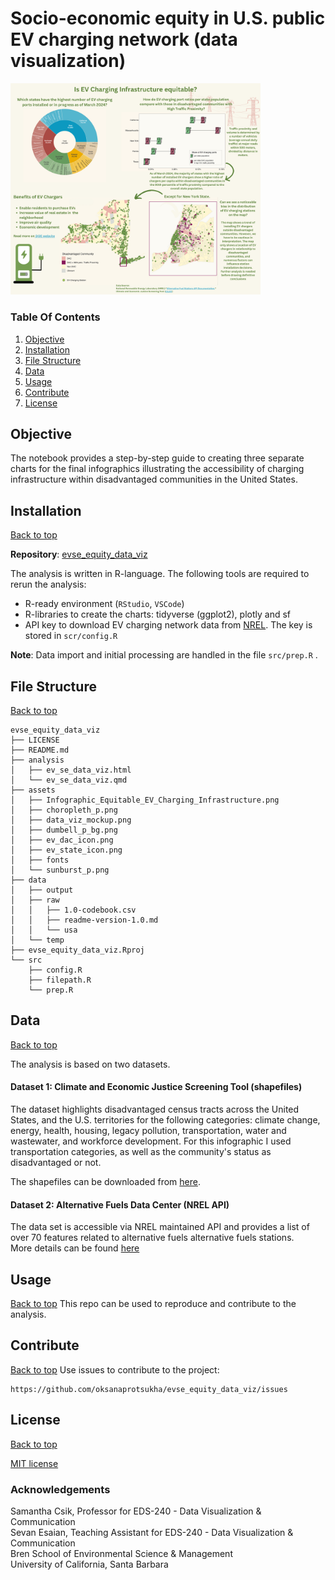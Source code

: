 # Socio-economic equity in U.S. public EV charging network (data visualization)

<img src="assets/Infographic_Equitable_EV_Charging_Infrastructure.png" width="400"/>

### Table Of Contents

1. [Objective](#objective)
2. [Installation](#installation)
3. [File Structure](#file-structure)
4. [Data](#data)
5. [Usage](#usage)
6. [Contribute](#contribute)
7. [License](#license)

## Objective
The notebook provides a step-by-step guide to creating three separate charts for the final infographics illustrating the accessibility of charging infrastructure within disadvantaged communities in the United States.

## Installation

[Back to top](#table-of-contents) <br>

**Repository**: [evse_equity_data_viz](https://github.com/oksanaprotsukha/evse_equity_data_viz.git)

The analysis is written in R-language. The following tools are required to rerun the analysis: <br>
- R-ready environment (`RStudio`, `VSCode`) <br>
- R-libraries to create the charts: tidyverse (ggplot2), plotly and sf <br>
- API key to download EV charging network data from [NREL](https://developer.nrel.gov/docs/api-key/). The key is stored in `scr/config.R` <br>

**Note**: Data import and initial processing are handled in the file `src/prep.R` .<br>

## File Structure

[Back to top](#table-of-contents) <br>

```         
evse_equity_data_viz
├── LICENSE
├── README.md
├── analysis
│   ├── ev_se_data_viz.html
│   └── ev_se_data_viz.qmd
├── assets
│   ├── Infographic_Equitable_EV_Charging_Infrastructure.png
│   ├── choropleth_p.png
│   ├── data_viz_mockup.png
│   ├── dumbell_p_bg.png
│   ├── ev_dac_icon.png
│   ├── ev_state_icon.png
│   ├── fonts
│   └── sunburst_p.png
├── data
│   ├── output
│   ├── raw
│   │   ├── 1.0-codebook.csv
│   │   ├── readme-version-1.0.md
│   │   └── usa
│   └── temp
├── evse_equity_data_viz.Rproj
└── src
    ├── config.R
    ├── filepath.R
    └── prep.R
```

## Data

[Back to top](#table-of-contents) <br>

The analysis is based on two datasets.

#### Dataset 1: Climate and Economic Justice Screening Tool (shapefiles)

The dataset highlights disadvantaged census tracts across the United States, and the U.S. territories for the following categories: climate change, energy, health, housing, legacy pollution, transportation, water and wastewater, and workforce development.
For this infographic I used transportation categories, as well as the community's status as disadvantaged or not. <br>

The shapefiles can be downloaded from [here](https://screeningtool.geoplatform.gov/en/downloads#3/33.47/-97.5). <br>

#### Dataset 2: Alternative Fuels Data Center (NREL API)

The data set is accessible via NREL maintained API and provides a list of over 70 features related to alternative fuels alternative fuels stations. <br>
More details can be found [here](https://developer.nrel.gov/docs/transportation/alt-fuel-stations-v1/all) <br>

## Usage

[Back to top](#table-of-contents) This repo can be used to reproduce and contribute to the analysis.

## Contribute

[Back to top](#table-of-contents) Use issues to contribute to the project:

``` shell
https://github.com/oksanaprotsukha/evse_equity_data_viz/issues
```

## License

[Back to top](#table-of-contents)

[MIT license](./LICENSE)

### Acknowledgements
Samantha Csik, Professor for EDS-240 - Data Visualization & Communication</br>
Sevan Esaian, Teaching Assistant for EDS-240 - Data Visualization & Communication</br>
Bren School of Environmental Science & Management</br>
University of California, Santa Barbara
